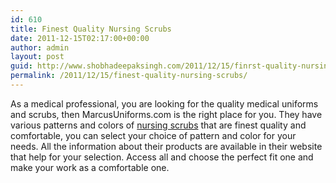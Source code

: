 ```yaml
---
id: 610
title: Finest Quality Nursing Scrubs
date: 2011-12-15T02:17:00+00:00
author: admin
layout: post
guid: http://www.shobhadeepaksingh.com/2011/12/15/finrst-quality-nursing-scrubs/
permalink: /2011/12/15/finest-quality-nursing-scrubs/
---
```

As a medical professional, you are looking for the quality medical uniforms and scrubs, then MarcusUniforms.com is the right place for you. They have various patterns and colors of <a href="http://www.marcusuniforms.com" mce_href="http://www.marcusuniforms.com">nursing scrubs</a> that are finest quality and comfortable, you can select your choice of pattern and color for your needs. All the information about their products are available in their website that help for your selection. Access all and choose the perfect fit one and make your work as a comfortable one.